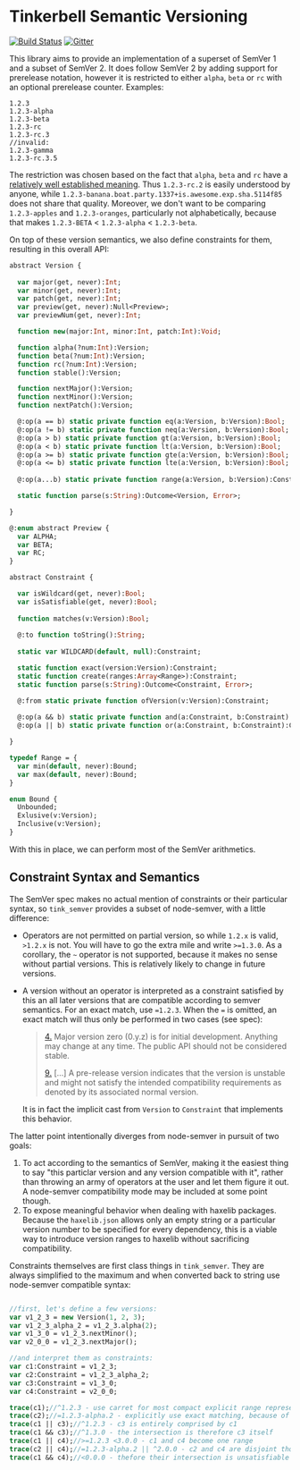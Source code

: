 # Tinkerbell Semantic Versioning

[![Build Status](https://travis-ci.org/haxetink/tink_semver.svg?branch=master)](https://travis-ci.org/haxetink/tink_semver)
[![Gitter](https://img.shields.io/gitter/room/nwjs/nw.js.svg?maxAge=2592000)](https://gitter.im/haxetink/public)

This library aims to provide an implementation of a superset of SemVer 1 and a subset of SemVer 2. It does follow SemVer 2 by adding support for prerelease notation, however it is restricted to either `alpha`, `beta` or `rc` with an optional prerelease counter. Examples:

```
1.2.3
1.2.3-alpha
1.2.3-beta
1.2.3-rc
1.2.3-rc.3
//invalid:
1.2.3-gamma
1.2.3-rc.3.5
```

The restriction was chosen based on the fact that `alpha`, `beta` and `rc` have a [relatively well established meaning](https://en.wikipedia.org/wiki/Software_release_life_cycle). Thus `1.2.3-rc.2` is easily understood by anyone, while `1.2.3-banana.boat.party.1337+is.awesome.exp.sha.5114f85` does not share that quality. Moreover, we don't want to be comparing `1.2.3-apples` and `1.2.3-oranges`, particularly not alphabetically, because that makes `1.2.3-BETA` < `1.2.3-alpha` < `1.2.3-beta`.

On top of these version semantics, we also define constraints for them, resulting in this overall API:

```haxe
abstract Version {
  
  var major(get, never):Int;
  var minor(get, never):Int;
  var patch(get, never):Int;
  var preview(get, never):Null<Preview>;
  var previewNum(get, never):Int;

  function new(major:Int, minor:Int, patch:Int):Void;

  function alpha(?num:Int):Version;
  function beta(?num:Int):Version;
  function rc(?num:Int):Version;
  function stable():Version;

  function nextMajor():Version;  
  function nextMinor():Version;  
  function nextPatch():Version;

  @:op(a == b) static private function eq(a:Version, b:Version):Bool;
  @:op(a != b) static private function neq(a:Version, b:Version):Bool;
  @:op(a > b) static private function gt(a:Version, b:Version):Bool;
  @:op(a < b) static private function lt(a:Version, b:Version):Bool;
  @:op(a >= b) static private function gte(a:Version, b:Version):Bool;
  @:op(a <= b) static private function lte(a:Version, b:Version):Bool;
  
  @:op(a...b) static private function range(a:Version, b:Version):Constraint;

  static function parse(s:String):Outcome<Version, Error>;

}

@:enum abstract Preview {
  var ALPHA;
  var BETA;
  var RC;
}

abstract Constraint {

  var isWildcard(get, never):Bool;
  var isSatisfiable(get, never):Bool;
  
  function matches(v:Version):Bool;
  
  @:to function toString():String;
  
  static var WILDCARD(default, null):Constraint;

  static function exact(version:Version):Constraint;
  static function create(ranges:Array<Range>):Constraint;
  static function parse(s:String):Outcome<Constraint, Error>;

  @:from static private function ofVersion(v:Version):Constraint;
  
  @:op(a && b) static private function and(a:Constraint, b:Constraint):Constraint;
  @:op(a || b) static private function or(a:Constraint, b:Constraint):Constraint;

}

typedef Range = {
  var min(default, never):Bound;
  var max(default, never):Bound;
}

enum Bound {
  Unbounded;
  Exlusive(v:Version);
  Inclusive(v:Version);
}
```

With this in place, we can perform most of the SemVer arithmetics.

## Constraint Syntax and Semantics

The SemVer spec makes no actual mention of constraints or their particular syntax, so `tink_semver` provides a subset of node-semver, with a little difference:

- Operators are not permitted on partial version, so while `1.2.x` is valid, `>1.2.x` is not. You will have to go the extra mile and write `>=1.3.0`. As a corollary, the `~` operator is not supported, because it makes no sense without partial versions. This is relatively likely to change in future versions.
- A version without an operator is interpreted as a constraint satisfied by this an all later versions that are compatible according to semver semantics. For an exact match, use `=1.2.3`. When the `=` is omitted, an exact match will thus only be performed in two cases (see spec):

  > [4.](http://semver.org/#spec-item-4) Major version zero (0.y.z) is for initial development. Anything may change at any time. The public API should not be considered stable.
  >
  > [9.](http://semver.org/#spec-item-9) [...] A pre-release version indicates that the version is unstable and might not satisfy the intended compatibility requirements as denoted by its associated normal version. 

  It is in fact the implicit cast from `Version` to `Constraint` that implements this behavior.

The latter point intentionally diverges from node-semver in pursuit of two goals:

1. To act according to the semantics of SemVer, making it the easiest thing to say "this particlar version and any version compatible with it", rather than throwing an army of operators at the user and let them figure it out. A node-semver compatibility mode may be included at some point though. 
2. To expose meaningful behavior when dealing with haxelib packages. Because the `haxelib.json` allows only an empty string or a particular version number to be specified for every dependency, this is a viable way to introduce version ranges to haxelib without sacrificing compatibility.

Constraints themselves are first class things in `tink_semver`. They are always simplified to the maximum and when converted back to string use node-semver compatible syntax:

```haxe

//first, let's define a few versions:
var v1_2_3 = new Version(1, 2, 3);
var v1_2_3_alpha_2 = v1_2_3.alpha(2);
var v1_3_0 = v1_2_3.nextMinor();
var v2_0_0 = v1_2_3.nextMajor();

//and interpret them as constraints:
var c1:Constraint = v1_2_3;
var c2:Constraint = v1_2_3_alpha_2;
var c3:Constraint = v1_3_0;
var c4:Constraint = v2_0_0;

trace(c1);//^1.2.3 - use carret for most compact explicit range representation
trace(c2);//=1.2.3-alpha.2 - explicitly use exact matching, because of prerelease
trace(c1 || c3);//^1.2.3 - c3 is entirely comprised by c1
trace(c1 && c3);//^1.3.0 - the intersection is therefore c3 itself
trace(c1 || c4);//>=1.2.3 <3.0.0 - c1 and c4 become one range
trace(c2 || c4);//=1.2.3-alpha.2 || ^2.0.0 - c2 and c4 are disjoint though
trace(c1 && c4);//<0.0.0 - thefore their intersection is unsatisfiable
```
